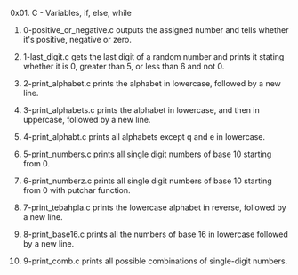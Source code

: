 0x01. C - Variables, if, else, while

1. 0-positive_or_negative.c outputs the assigned number and tells whether it's positive, negative or zero.

2. 1-last_digit.c gets the last digit of a random number and prints it stating whether it is 0, greater than 5, or less than 6 and not 0.

3. 2-print_alphabet.c prints the alphabet in lowercase, followed by a new line.

4. 3-print_alphabets.c prints the alphabet in lowercase, and then in uppercase, followed by a new line.

5. 4-print_alphabt.c prints all  alphabets except q and e in lowercase.

6. 5-print_numbers.c prints all single digit numbers of base 10 starting from 0.

7. 6-print_numberz.c prints all single digit numbers of base 10 starting from 0 with putchar function.

8. 7-print_tebahpla.c prints the lowercase alphabet in reverse, followed by a new line.

9. 8-print_base16.c prints all the numbers of base 16 in lowercase followed by a new line.

10. 9-print_comb.c prints all possible combinations of single-digit numbers.
